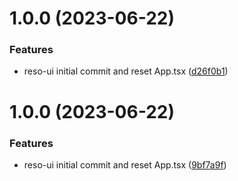 # 1.0.0 (2023-06-22)


### Features

* reso-ui initial commit and reset App.tsx ([d26f0b1](https://github.com/asyrul21/reso-ui/commit/d26f0b1ebeedb2af9213e679d77f339997fed703))

# 1.0.0 (2023-06-22)


### Features

* reso-ui initial commit and reset App.tsx ([9bf7a9f](https://github.com/asyrul21/reso-ui/commit/9bf7a9f1358d71dc8c736fe45019a10f8c21dc9a))
